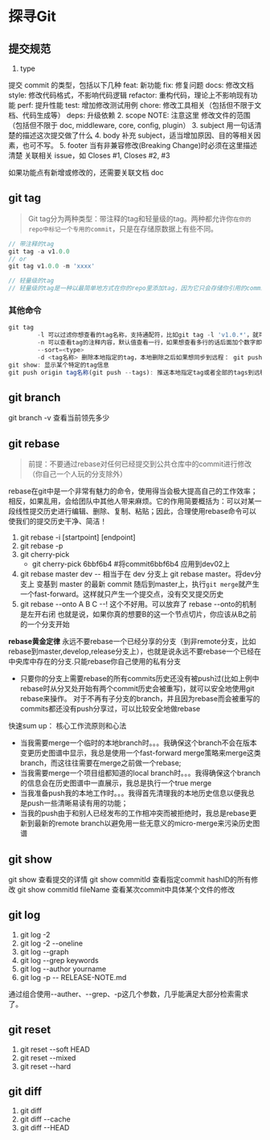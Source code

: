 # 探寻Git

## 提交规范

1. type

提交 commit 的类型，包括以下几种
feat: 新功能
fix: 修复问题
docs: 修改文档
style: 修改代码格式，不影响代码逻辑
refactor: 重构代码，理论上不影响现有功能
perf: 提升性能
test: 增加修改测试用例
chore: 修改工具相关（包括但不限于文档、代码生成等）
deps: 升级依赖
2. scope  NOTE:  注意这里
修改文件的范围（包括但不限于 doc, middleware, core, config, plugin）
3. subject
用一句话清楚的描述这次提交做了什么
4. body
补充 subject，适当增加原因、目的等相关因素，也可不写。
5. footer
当有非兼容修改(Breaking Change)时必须在这里描述清楚
关联相关 issue，如 Closes #1, Closes #2, #3

如果功能点有新增或修改的，还需要关联文档 doc

## git tag

> Git tag分为两种类型：带注释的tag和轻量级的tag。两种都允许你`在你的repo中标记一个专用的commit`，只是在存储原数据上有些不同。

```js
// 带注释的tag
git tag -a v1.0.0
// or
git tag v1.0.0 -m 'xxxx'

// 轻量级的tag
// 轻量级的tag是一种以最简单地方式在你的repo里添加tag，因为它只会存储你引用的commit的hash值。只要不使用上述的参数-a、-m、-s创建出来的就都是这种类型tag。
```

### 其他命令

```js
git tag
        -l 可以过滤你想查看的tag名称，支持通配符，比如git tag -l 'v1.0.*'，就可以查看v1.0.*的所有存在的tag
        -n 可以查看tag的注释内容，默认值查看一行，如果想查看多行的话后面加个数字即可，比如：-n3。
        --sort=<type>
        -d <tag名称> 删除本地指定的tag，本地删除之后如果想同步到远程： git push origin :tag名称
git show: 显示某个特定的tag信息
git push origin tag名称(git push --tags): 推送本地指定tag或者全部的tags到远程
```

## git branch

git branch -v 查看当前领先多少

## git rebase

> 前提：不要通过rebase对任何已经提交到公共仓库中的commit进行修改（你自己一个人玩的分支除外）

rebase在git中是一个非常有魅力的命令，使用得当会极大提高自己的工作效率；相反，如果乱用，会给团队中其他人带来麻烦。它的作用简要概括为：可以对某一段线性提交历史进行编辑、删除、复制、粘贴；因此，合理使用rebase命令可以使我们的提交历史干净、简洁！

1. git rebase -i [startpoint] [endpoint]
2. git rebase -p
3. git cherry-pick
    * git cherry-pick 6bbf6b4 #将commit6bbf6b4 应用到dev02上
4. git rebase master dev -- 相当于在 dev 分支上 git rebase master。将dev分支上 变基到 master 的最新 commit
    随后到master上，执行`git merge`就产生一个fast-forward。这样就只产生一个提交点，没有交叉提交历史
5. git rebase --onto A B C  --! 这个不好用。可以放弃了
    rebase --onto的机制是左开右闭
    也就是说，如果你真的想要B的这一个节点切片，你应该从B之前的一个分支开始

**rebase黄金定律**
永远不要rebase一个已经分享的分支（到非remote分支，比如rebase到master,develop,release分支上），也就是说永远不要rebase一个已经在中央库中存在的分支.只能rebase你自己使用的私有分支

* 只要你的分支上需要rebase的所有commits历史还没有被push过(比如上例中rebase时从分叉处开始有两个commit历史会被重写)，就可以安全地使用git rebase来操作。
    对于不再有子分支的branch，并且因为rebase而会被重写的commits都还没有push分享过，可以比较安全地做rebase

快速sum up： 核心工作流原则和心法

* 当我需要merge一个临时的本地branch时。。。我确保这个branch不会在版本变更历史图谱中显示，我总是使用一个fast-forward merge策略来merge这类branch，而这往往需要在merge之前做一个rebase;
* 当我需要merge一个项目组都知道的local branch时。。。我得确保这个branch的信息会在历史图谱中一直展示，我总是执行一个true merge
* 当我准备push我的本地工作时。。。我得首先清理我的本地历史信息以便我总是push一些清晰易读有用的功能；
* 当我的push由于和别人已经发布的工作相冲突而被拒绝时，我总是rebase更新到最新的remote branch以避免用一些无意义的micro-merge来污染历史图谱

## git show

git show 查看提交的详情
git show commitId 查看指定commit hashID的所有修改
git show commitId fileName 查看某次commit中具体某个文件的修改

## git log

1. git log -2
2. git log -2 --oneline
3. git log --graph
4. git log --grep keywords
5. git log --author yourname
6. git log -p -- RELEASE-NOTE.md

通过组合使用--auther、--grep、-p这几个参数，几乎能满足大部分检索需求了。

## git reset

1. git reset --soft HEAD
2. git reset --mixed
3. git reset --hard

## git diff

1. git diff
2. git diff --cache
3. git diff --HEAD